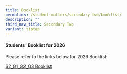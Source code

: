 ```yaml
---
title: Booklist
permalink: /student-matters/secondary-two/booklist/
description: ""
third_nav_title: Secondary Two
variant: tiptap
---
```

<h4><strong>Students' Booklist for 2026</strong></h4>
<p>Please refer to the links below for 2026 Booklist:</p>
<p><a href="/files/Booklist 2026/S2_G1_G2_G3.pdf" rel="noopener nofollow" target="_blank">S2_G1_G2_G3 Booklist</a>
</p>